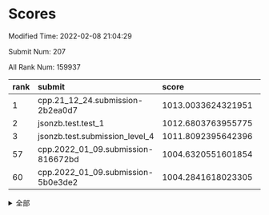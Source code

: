 # Scores

Modified Time: 2022-02-08 21:04:29

Submit Num: 207

All Rank Num: 159937

| rank |               submit               |       score        |       sigma        | pk_num |
| :--- | :--------------------------------- | :----------------- | :----------------- | :----- |
| 1    | cpp.21_12_24.submission-2b2ea0d7   | 1013.0033624321951 | 0.7972881670417438 | 3089   |
| 2    | jsonzb.test.test_1                 | 1012.6803763955775 | 0.7996740258494647 | 3092   |
| 3    | jsonzb.test.submission_level_4     | 1011.8092395642396 | 0.7937769716850673 | 3096   |
| 57   | cpp.2022_01_09.submission-816672bd | 1004.6320551601854 | 0.7267202630585631 | 3094   |
| 60   | cpp.2022_01_09.submission-5b0e3de2 | 1004.2841618023305 | 0.7211278586417065 | 3089   |


<details>
<summary>全部</summary>

| rank |                 submit                 |       score        |       sigma        | pk_num |
| :--- | :------------------------------------- | :----------------- | :----------------- | :----- |
| 1    | cpp.21_12_24.submission-2b2ea0d7       | 1013.0033624321951 | 0.7972881670417438 | 3089   |
| 2    | jsonzb.test.test_1                     | 1012.6803763955775 | 0.7996740258494647 | 3092   |
| 3    | jsonzb.test.submission_level_4         | 1011.8092395642396 | 0.7937769716850673 | 3096   |
| 4    | gobigger.level_3.submission_level_3_18 | 1011.6045243415964 | 0.7994169354791874 | 3090   |
| 5    | gobigger.level_3.submission_level_3_43 | 1011.0229848283187 | 0.7681599127641526 | 3092   |
| 6    | gobigger.level_3.submission_level_3_13 | 1010.9905192263119 | 0.771615626733491  | 3090   |
| 7    | gobigger.level_3.submission_level_3_14 | 1010.9717688019206 | 0.7692579082557013 | 3091   |
| 8    | gobigger.level_3.submission_level_3_22 | 1010.9003954421732 | 0.7664133009376561 | 3090   |
| 9    | gobigger.level_3.submission_level_3_33 | 1010.7845057597888 | 0.7803224272464399 | 3094   |
| 10   | gobigger.level_3.submission_level_3_35 | 1010.7333309066744 | 0.7571826634897864 | 3088   |
| 11   | gobigger.level_3.submission_level_3_17 | 1010.7085817666341 | 0.7777006500062044 | 3092   |
| 12   | gobigger.level_3.submission_level_3_28 | 1010.6344879630566 | 0.7612624829777124 | 3093   |
| 13   | gobigger.level_3.submission_level_3_6  | 1010.5614940528598 | 0.8010164173666356 | 3094   |
| 14   | gobigger.level_3.submission_level_3_30 | 1010.5374224743964 | 0.7743699085872582 | 3094   |
| 15   | gobigger.level_3.submission_level_3_24 | 1010.535508244204  | 0.7470041921906024 | 3088   |
| 16   | gobigger.level_3.submission_level_3_44 | 1010.4659999652835 | 0.7559854037447516 | 3095   |
| 17   | gobigger.level_3.submission_level_3_25 | 1010.4347383861505 | 0.7575374053176948 | 3094   |
| 18   | gobigger.level_3.submission_level_3_39 | 1010.4177594782758 | 0.7492668816303455 | 3094   |
| 19   | gobigger.level_3.submission_level_3_9  | 1010.3928914749808 | 0.7683547201074404 | 3097   |
| 20   | gobigger.level_3.submission_level_3_19 | 1010.3447263376216 | 0.7504633499465405 | 3087   |
| 21   | gobigger.level_3.submission_level_3_3  | 1010.339097844354  | 0.7458271808828698 | 3089   |
| 22   | gobigger.level_3.submission_level_3_38 | 1010.3361845601477 | 0.7702000040058583 | 3092   |
| 23   | gobigger.level_3.submission_level_3_47 | 1010.2923212658112 | 0.7742826902207576 | 3094   |
| 24   | gobigger.level_3.submission_level_3_46 | 1010.2853948066389 | 0.7412227300964557 | 3091   |
| 25   | gobigger.level_3.submission_level_3_5  | 1010.2731010027612 | 0.7549321280381268 | 3096   |
| 26   | gobigger.level_3.submission_level_3_48 | 1010.2665420213435 | 0.7552045193441147 | 3089   |
| 27   | gobigger.level_3.submission_level_3_40 | 1010.2137240892046 | 0.7437696789337334 | 3092   |
| 28   | gobigger.level_3.submission_level_3_27 | 1010.0919339809722 | 0.7680987100131602 | 3094   |
| 29   | gobigger.level_3.submission_level_3_31 | 1010.045266274294  | 0.7740192475451294 | 3087   |
| 30   | gobigger.level_3.submission_level_3_15 | 1010.0187931186726 | 0.7508417186279618 | 3089   |
| 31   | gobigger.level_3.submission_level_3_2  | 1010.0073744898049 | 0.7606783963190275 | 3091   |
| 32   | gobigger.level_3.submission_level_3_16 | 1009.932617183716  | 0.7244195873697368 | 3091   |
| 33   | gobigger.level_3.submission_level_3_11 | 1009.8322905579001 | 0.7570841127468065 | 3089   |
| 34   | gobigger.level_3.submission_level_3_7  | 1009.8055867746282 | 0.7577374405533482 | 3093   |
| 35   | gobigger.level_3.submission_level_3_26 | 1009.7363412634245 | 0.7665668351025305 | 3092   |
| 36   | gobigger.level_3.submission_level_3_4  | 1009.6616172946609 | 0.7599685728240761 | 3094   |
| 37   | gobigger.level_3.submission_level_3_29 | 1009.6549053599825 | 0.7416086106801142 | 3089   |
| 38   | gobigger.level_3.submission_level_3_32 | 1009.5796251146463 | 0.7494852833933929 | 3091   |
| 39   | gobigger.level_3.submission_level_3_10 | 1009.4992133173624 | 0.7484988831674518 | 3091   |
| 40   | gobigger.level_3.submission_level_3_1  | 1009.4343770121826 | 0.773617966034054  | 3088   |
| 41   | gobigger.level_3.submission_level_3_42 | 1009.3419274072857 | 0.7324312842056206 | 3093   |
| 42   | gobigger.level_3.submission_level_3_20 | 1009.2637654038148 | 0.741612951939123  | 3087   |
| 43   | gobigger.level_3.submission_level_3_36 | 1009.2557558969066 | 0.7549558502219822 | 3087   |
| 44   | gobigger.level_3.submission_level_3_12 | 1009.2484041056154 | 0.7471099003126035 | 3094   |
| 45   | gobigger.level_3.submission_level_3_45 | 1009.1448315843875 | 0.7583056078810176 | 3085   |
| 46   | gobigger.level_3.submission_level_3_23 | 1009.1336716877335 | 0.7711457070311494 | 3090   |
| 47   | gobigger.level_3.submission_level_3_0  | 1009.102447974616  | 0.7503907995264072 | 3087   |
| 48   | gobigger.level_3.submission_level_3_49 | 1008.8705674732253 | 0.7604741553041573 | 3089   |
| 49   | gobigger.level_3.submission_level_3_34 | 1008.8591425837449 | 0.7372054730213636 | 3091   |
| 50   | gobigger.level_3.submission_level_3_8  | 1008.7060651075013 | 0.7449293266385639 | 3092   |
| 51   | gobigger.level_3.submission_level_3_41 | 1008.6461065982201 | 0.7419944681832926 | 3086   |
| 52   | gobigger.level_3.submission_level_3_37 | 1008.0342750981442 | 0.7453386842971967 | 3088   |
| 53   | gobigger.level_3.submission_level_3_21 | 1007.9212460053485 | 0.7365484040422463 | 3086   |
| 54   | gobigger.level_1.submission_level_1_38 | 1005.3127384806926 | 0.7223696236388737 | 3094   |
| 55   | gobigger.level_1.submission_level_1_30 | 1005.3124620446122 | 0.7240361357857157 | 3094   |
| 56   | gobigger.level_1.submission_level_1_6  | 1004.9550327620301 | 0.7190610493664502 | 3094   |
| 57   | cpp.2022_01_09.submission-816672bd     | 1004.6320551601854 | 0.7267202630585631 | 3094   |
| 58   | gobigger.level_1.submission_level_1_41 | 1004.4623024279874 | 0.7103732176864387 | 3092   |
| 59   | gobigger.level_1.submission_level_1_8  | 1004.4257207004999 | 0.7088400238750704 | 3089   |
| 60   | cpp.2022_01_09.submission-5b0e3de2     | 1004.2841618023305 | 0.7211278586417065 | 3089   |
| 61   | gobigger.level_1.submission_level_1_22 | 1004.2552061190459 | 0.7389090224010539 | 3088   |
| 62   | gobigger.level_1.submission_level_1_18 | 1004.2057548161055 | 0.7252210752789573 | 3091   |
| 63   | gobigger.level_1.submission_level_1_24 | 1004.1697632335524 | 0.7148166461214791 | 3089   |
| 64   | gobigger.level_1.submission_level_1_37 | 1004.1429421021393 | 0.7037019895010623 | 3092   |
| 65   | gobigger.level_1.submission_level_1_0  | 1004.1213485129687 | 0.7012699806477501 | 3089   |
| 66   | gobigger.level_1.submission_level_1_39 | 1004.0646131733134 | 0.7134085503744312 | 3094   |
| 67   | gobigger.level_1.submission_level_1_23 | 1003.956889117547  | 0.7311707291253456 | 3087   |
| 68   | gobigger.level_1.submission_level_1_31 | 1003.7934009304516 | 0.7174024434644747 | 3090   |
| 69   | gobigger.level_1.submission_level_1_28 | 1003.6002481461895 | 0.7246010712187776 | 3089   |
| 70   | gobigger.level_1.submission_level_1_9  | 1003.5313230577864 | 0.714652634357123  | 3088   |
| 71   | gobigger.level_1.submission_level_1_19 | 1003.5028738703937 | 0.7142218611897045 | 3090   |
| 72   | gobigger.level_1.submission_level_1_1  | 1003.47430338188   | 0.7152073039841653 | 3088   |
| 73   | gobigger.level_1.submission_level_1_35 | 1003.3794507021926 | 0.7159090836899614 | 3090   |
| 74   | gobigger.level_1.submission_level_1_32 | 1003.3241828146336 | 0.723635487162505  | 3096   |
| 75   | gobigger.level_1.submission_level_1_5  | 1003.321124917943  | 0.7198530044681396 | 3087   |
| 76   | gobigger.level_1.submission_level_1_11 | 1003.3173727464238 | 0.7256022914498969 | 3085   |
| 77   | gobigger.level_1.submission_level_1_34 | 1003.2987048800179 | 0.7087645239707918 | 3090   |
| 78   | gobigger.level_1.submission_level_1_48 | 1003.1998262787538 | 0.7128289911845929 | 3091   |
| 79   | gobigger.level_1.submission_level_1_42 | 1003.1957098856803 | 0.7130346785254752 | 3091   |
| 80   | gobigger.level_1.submission_level_1_16 | 1003.1833396693189 | 0.7210983228009039 | 3093   |
| 81   | gobigger.level_1.submission_level_1_21 | 1003.1811624117817 | 0.7164309719222368 | 3091   |
| 82   | gobigger.level_1.submission_level_1_33 | 1003.1679495618735 | 0.7051958096021013 | 3093   |
| 83   | gobigger.level_1.submission_level_1_13 | 1003.0966429429236 | 0.7251343209088119 | 3092   |
| 84   | gobigger.level_1.submission_level_1_47 | 1002.990558503016  | 0.713212779611617  | 3094   |
| 85   | gobigger.level_1.submission_level_1_49 | 1002.9772056675334 | 0.7114620355408313 | 3094   |
| 86   | gobigger.level_1.submission_level_1_4  | 1002.9745511605968 | 0.7151359582879506 | 3088   |
| 87   | gobigger.level_1.submission_level_1_25 | 1002.963243159257  | 0.714006203740764  | 3092   |
| 88   | gobigger.level_1.submission_level_1_45 | 1002.9200776172087 | 0.7198458671017016 | 3090   |
| 89   | gobigger.level_1.submission_level_1_36 | 1002.8632613092054 | 0.7194547200832853 | 3089   |
| 90   | gobigger.level_1.submission_level_1_10 | 1002.814914606651  | 0.7154673556209487 | 3087   |
| 91   | gobigger.level_1.submission_level_1_29 | 1002.7586312193345 | 0.7179174449544945 | 3093   |
| 92   | gobigger.level_1.submission_level_1_26 | 1002.6979244015859 | 0.722236519205429  | 3091   |
| 93   | gobigger.level_1.submission_level_1_14 | 1002.680150051713  | 0.7205266823184175 | 3098   |
| 94   | gobigger.level_1.submission_level_1_20 | 1002.6694164351044 | 0.7168296540564567 | 3092   |
| 95   | gobigger.level_1.submission_level_1_7  | 1002.6424569713123 | 0.7125153480106526 | 3088   |
| 96   | gobigger.level_1.submission_level_1_15 | 1002.5607523113355 | 0.7083610161130963 | 3093   |
| 97   | gobigger.level_1.submission_level_1_12 | 1002.4847133185431 | 0.7146136812805111 | 3090   |
| 98   | gobigger.level_1.submission_level_1_43 | 1002.479469299866  | 0.7193748889847558 | 3091   |
| 99   | gobigger.level_1.submission_level_1_17 | 1002.4022251213235 | 0.7104254626649338 | 3088   |
| 100  | gobigger.level_1.submission_level_1_2  | 1002.385112273632  | 0.716308084224279  | 3091   |
| 101  | gobigger.level_1.submission_level_1_46 | 1002.3808426987406 | 0.7227169324911966 | 3090   |
| 102  | gobigger.level_1.submission_level_1_40 | 1002.2596305952164 | 0.7225381438017843 | 3094   |
| 103  | gobigger.level_1.submission_level_1_27 | 1002.1017659492281 | 0.7037615575041994 | 3092   |
| 104  | gobigger.level_1.submission_level_1_3  | 1001.855557480071  | 0.7171928989723432 | 3091   |
| 105  | gobigger.level_1.submission_level_1_44 | 1001.7881622952752 | 0.713183311734157  | 3094   |
| 106  | gobigger.random.submission_random_43   | 997.4074056176075  | 0.7210389403581124 | 3090   |
| 107  | gobigger.random.submission_random_29   | 997.3590340395172  | 0.6986903424495031 | 3088   |
| 108  | gobigger.random.submission_random_48   | 997.1802025210754  | 0.7124553336092051 | 3092   |
| 109  | gobigger.random.submission_random_46   | 996.8337755278268  | 0.7071338120116891 | 3091   |
| 110  | gobigger.random.submission_random_23   | 996.7384317086103  | 0.7151060954798003 | 3087   |
| 111  | gobigger.random.submission_random_38   | 996.5948702866982  | 0.7151714215482757 | 3087   |
| 112  | gobigger.random.submission_random_14   | 996.5193925397065  | 0.700197536498697  | 3088   |
| 113  | gobigger.random.submission_random_19   | 996.5003892211388  | 0.7094725724494084 | 3091   |
| 114  | gobigger.random.submission_random_30   | 996.3674689422246  | 0.6978913551328655 | 3089   |
| 115  | gobigger.random.submission_random_21   | 996.315596384339   | 0.700775153584231  | 3086   |
| 116  | gobigger.random.submission_random_4    | 996.298295940956   | 0.7130901718911865 | 3092   |
| 117  | gobigger.random.submission_random_28   | 996.2972371412161  | 0.7156578371197349 | 3089   |
| 118  | gobigger.random.submission_random_0    | 996.2847043832966  | 0.7146439473948005 | 3089   |
| 119  | gobigger.random.submission_random_35   | 996.2811823753823  | 0.714066620380431  | 3091   |
| 120  | gobigger.random.submission_random_42   | 996.2758311712018  | 0.716971637307888  | 3089   |
| 121  | gobigger.random.submission_random_2    | 996.2330204904905  | 0.7206651488418818 | 3098   |
| 122  | gobigger.random.submission_random_22   | 996.1875650953018  | 0.715620812835864  | 3092   |
| 123  | gobigger.random.submission_random_49   | 996.1506501986358  | 0.7063141446729522 | 3096   |
| 124  | gobigger.random.submission_random_36   | 996.1388318887185  | 0.7251736650250524 | 3093   |
| 125  | gobigger.random.submission_random_44   | 996.1292164374371  | 0.7024579910902025 | 3089   |
| 126  | gobigger.random.submission_random_26   | 996.1264966080873  | 0.712070215684701  | 3090   |
| 127  | gobigger.random.submission_random_31   | 996.0408395462734  | 0.7016905535328776 | 3091   |
| 128  | gobigger.random.submission_random_27   | 996.0123930454101  | 0.70531466959395   | 3091   |
| 129  | gobigger.random.submission_random_45   | 995.9611161998888  | 0.7051638550789354 | 3087   |
| 130  | gobigger.random.submission_random_39   | 995.835823322127   | 0.7212509740386097 | 3087   |
| 131  | gobigger.random.submission_random_34   | 995.835423845617   | 0.7174809019532126 | 3086   |
| 132  | gobigger.random.submission_random_41   | 995.8076650471155  | 0.7053042661072335 | 3085   |
| 133  | gobigger.random.submission_random_3    | 995.7709873909238  | 0.7107096612392575 | 3087   |
| 134  | gobigger.random.submission_random_40   | 995.767583353518   | 0.7209708709867134 | 3087   |
| 135  | gobigger.random.submission_random_47   | 995.76291045563    | 0.7129987234889762 | 3084   |
| 136  | gobigger.random.submission_random_6    | 995.7520913107152  | 0.7156686730502497 | 3096   |
| 137  | gobigger.random.submission_random_15   | 995.7261216018167  | 0.7153460516241404 | 3087   |
| 138  | gobigger.random.submission_random_11   | 995.6781601037603  | 0.7312497956658612 | 3093   |
| 139  | gobigger.random.submission_random_37   | 995.6454610055575  | 0.707509672528454  | 3091   |
| 140  | gobigger.random.submission_random_33   | 995.5622446816953  | 0.7058936489781791 | 3091   |
| 141  | gobigger.random.submission_random_10   | 995.5439502696117  | 0.7176611013646524 | 3087   |
| 142  | gobigger.random.submission_random_18   | 995.4454100466413  | 0.7053573818645164 | 3090   |
| 143  | gobigger.random.submission_random_17   | 995.3687103612638  | 0.7169430122615109 | 3091   |
| 144  | gobigger.random.submission_random_12   | 995.3134695690586  | 0.7153303226687692 | 3096   |
| 145  | gobigger.random.submission_random_9    | 995.2556790767015  | 0.7113045685994952 | 3092   |
| 146  | gobigger.random.submission_random_8    | 995.1764365498261  | 0.7283040493970061 | 3090   |
| 147  | gobigger.random.submission_random_20   | 995.0096817438123  | 0.7234636715005752 | 3087   |
| 148  | gobigger.random.submission_random_1    | 994.9999797887416  | 0.7178251046398476 | 3091   |
| 149  | gobigger.random.submission_random_25   | 994.9947448391791  | 0.7117416892211573 | 3095   |
| 150  | gobigger.random.submission_random_5    | 994.9723550265285  | 0.7129510373408557 | 3089   |
| 151  | gobigger.random.submission_random_24   | 994.9467639189163  | 0.7121835701652685 | 3094   |
| 152  | gobigger.random.submission_random_13   | 994.9187484518723  | 0.7102302356607084 | 3089   |
| 153  | gobigger.random.submission_random_32   | 994.334689587007   | 0.7196652093080118 | 3089   |
| 154  | gobigger.random.submission_random_16   | 994.2476200339352  | 0.7232920147871172 | 3090   |
| 155  | gobigger.random.submission_random_7    | 994.2399456649191  | 0.720890256946902  | 3092   |
| 156  | gobigger.level_2.submission_level_2_12 | 994.121901630205   | 0.7501102763952132 | 3091   |
| 157  | gobigger.level_2.submission_level_2_42 | 993.8576398208269  | 0.7304084807923708 | 3092   |
| 158  | gobigger.level_2.submission_level_2_26 | 993.7908917564338  | 0.7315021318575504 | 3089   |
| 159  | gobigger.level_2.submission_level_2_8  | 993.7626687966665  | 0.7283386903422563 | 3093   |
| 160  | gobigger.level_2.submission_level_2_49 | 993.7316358523273  | 0.7360746811544535 | 3090   |
| 161  | gobigger.level_2.submission_level_2_19 | 993.53819039689    | 0.7491605947891022 | 3092   |
| 162  | gobigger.level_2.submission_level_2_32 | 993.4410249351869  | 0.7314620281713273 | 3089   |
| 163  | gobigger.level_2.submission_level_2_6  | 993.3556070473271  | 0.7327731012139369 | 3088   |
| 164  | gobigger.level_2.submission_level_2_0  | 993.2938636741547  | 0.7268680578305315 | 3094   |
| 165  | gobigger.level_2.submission_level_2_11 | 993.2589853392593  | 0.7422953966879409 | 3089   |
| 166  | gobigger.level_2.submission_level_2_20 | 993.227145019608   | 0.7352195879533706 | 3086   |
| 167  | gobigger.level_2.submission_level_2_14 | 993.0740063353235  | 0.7472750740352208 | 3095   |
| 168  | gobigger.level_2.submission_level_2_29 | 993.0281385438459  | 0.736772549332133  | 3090   |
| 169  | gobigger.level_2.submission_level_2_23 | 993.0063854805808  | 0.7371355381950653 | 3096   |
| 170  | gobigger.level_2.submission_level_2_31 | 992.8482952059597  | 0.7633204451527356 | 3095   |
| 171  | gobigger.level_2.submission_level_2_30 | 992.8453720653342  | 0.7392357521126284 | 3090   |
| 172  | gobigger.level_2.submission_level_2_46 | 992.7456109291309  | 0.7353161877377132 | 3084   |
| 173  | gobigger.level_2.submission_level_2_22 | 992.6890044690997  | 0.7636803155978095 | 3093   |
| 174  | gobigger.level_2.submission_level_2_37 | 992.6042066666985  | 0.7413702990974277 | 3091   |
| 175  | gobigger.level_2.submission_level_2_33 | 992.5475873123193  | 0.7270339047239531 | 3087   |
| 176  | gobigger.level_2.submission_level_2_7  | 992.5410390656124  | 0.7397393876473832 | 3091   |
| 177  | gobigger.level_2.submission_level_2_5  | 992.3182881553394  | 0.7247667540469064 | 3088   |
| 178  | gobigger.level_2.submission_level_2_38 | 992.3172695250144  | 0.7445494863269431 | 3088   |
| 179  | gobigger.level_2.submission_level_2_24 | 992.2864780094569  | 0.7442908261677809 | 3097   |
| 180  | gobigger.level_2.submission_level_2_17 | 992.2758911582778  | 0.7438775088826863 | 3092   |
| 181  | gobigger.level_2.submission_level_2_45 | 992.1183125269756  | 0.734095193522122  | 3092   |
| 182  | gobigger.level_2.submission_level_2_40 | 992.1169754924515  | 0.7439531295910055 | 3084   |
| 183  | gobigger.level_2.submission_level_2_9  | 991.7294702369545  | 0.7722168097240137 | 3086   |
| 184  | gobigger.level_2.submission_level_2_35 | 991.5193788510196  | 0.7646900602893194 | 3094   |
| 185  | gobigger.level_2.submission_level_2_28 | 991.4806262929502  | 0.7301701887762762 | 3087   |
| 186  | gobigger.level_2.submission_level_2_27 | 991.459448600604   | 0.77751729860738   | 3091   |
| 187  | gobigger.level_2.submission_level_2_34 | 991.4348002559884  | 0.7427145056724651 | 3091   |
| 188  | gobigger.level_2.submission_level_2_39 | 991.4063804450894  | 0.743578934708608  | 3091   |
| 189  | gobigger.level_2.submission_level_2_44 | 991.3954456364299  | 0.7553590406839549 | 3087   |
| 190  | gobigger.level_2.submission_level_2_16 | 991.3902734463119  | 0.7422592470523561 | 3085   |
| 191  | gobigger.level_2.submission_level_2_10 | 991.3840774556729  | 0.7495760665837734 | 3089   |
| 192  | gobigger.level_2.submission_level_2_36 | 991.3828740348415  | 0.7317698346807379 | 3091   |
| 193  | gobigger.level_2.submission_level_2_25 | 991.3775625916136  | 0.7534204645359572 | 3087   |
| 194  | gobigger.level_2.submission_level_2_41 | 991.3753802338541  | 0.7576427829589861 | 3092   |
| 195  | gobigger.level_2.submission_level_2_1  | 991.3606064533525  | 0.7454552414059038 | 3093   |
| 196  | gobigger.level_2.submission_level_2_13 | 991.3092563529877  | 0.749572495901297  | 3097   |
| 197  | gobigger.level_2.submission_level_2_18 | 991.2951372259815  | 0.7559782903920618 | 3094   |
| 198  | gobigger.level_2.submission_level_2_3  | 991.2126989561342  | 0.7514269492177464 | 3092   |
| 199  | gobigger.level_2.submission_level_2_47 | 991.02064900382    | 0.7603086403855951 | 3089   |
| 200  | gobigger.level_2.submission_level_2_4  | 990.9871501322635  | 0.7594331745029999 | 3087   |
| 201  | gobigger.level_2.submission_level_2_15 | 990.8145911813438  | 0.7564662122696763 | 3090   |
| 202  | gobigger.level_2.submission_level_2_21 | 990.4331564363899  | 0.7833286364621124 | 3089   |
| 203  | gobigger.level_2.submission_level_2_48 | 990.378942683199   | 0.7735679496325067 | 3088   |
| 204  | gobigger.level_2.submission_level_2_43 | 990.3514724957068  | 0.7869410085662726 | 3094   |
| 205  | gobigger.level_2.submission_level_2_2  | 989.4268794908565  | 0.7601243014270044 | 3094   |
| 206  | gobigger.none.submission_none_0        | 978.1530794057073  | 1.3178009635794143 | 3088   |
| 207  | gobigger.none.submission_none_1        | 975.2709793684597  | 1.5281713145552847 | 3090   |

</details>